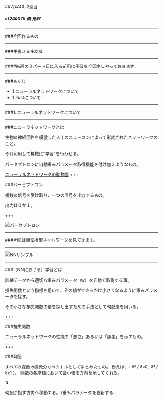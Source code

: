##7/4ACL 2週目
 

##### s1240075 棗 光幹

---

###今回作るもの

---

###手書き文字認証

---

####来週の３パート目に入る前用に予習を今回少しやっておきます。

---

###もくじ
 -  1.ニューラルネットワークについて
 -  1.Rustについて

---

###1. ニューラルネットワークについて

---

###ニューラネットワークとは

生物の神経回路を模倣した人工のニューロンによって形成されたネットワークのこと。

それ利用して機械に"学習"を行わせる。

パーセプトロンに自動重みパラメータ取得機能を付け加えようなもの。

[ニューラルネットワークの動物園](http://postd.cc/neural-network-zoo/)
+++

###パーセプトロン

複数の信号を受け取り、一つの信号を出力するもの。

出力は０か１。

+++

![パーセプトロン](http://cdn-ak.f.st-hatena.com/images/fotolife/e/emoson/20150223/20150223034531.png)

---

###今回は順伝播型ネットワークを見てきます。

---

![NNサンプル](https://qiita-image-store.s3.amazonaws.com/0/15582/61b2ba68-f382-e28b-96db-e900f20c3eac.png)

---

###（NNにおける）学習とは

訓練データから適切な重みパラメータ（w）を自動で取得する事。


損失関数という指標を用いて、その値ができるだけ小さくなるように重みパラメータを探す。

その小さな損失関数の値を探し出すための手法として勾配法を用いる。

+++

###損失関数


ニューラルネットワークの性能の「悪さ」あるいは「誤差」を示すもの。

+++

###勾配

すべての変数の偏微分をベクトルとしてまとめたもの。
例えば、（ δf / δx0 , δf / δx1 ）。
関数の各座標において最小値を方向を示してくれる。


⇅

勾配が指す方向へ移動する。（重みパラメータを更新する）



